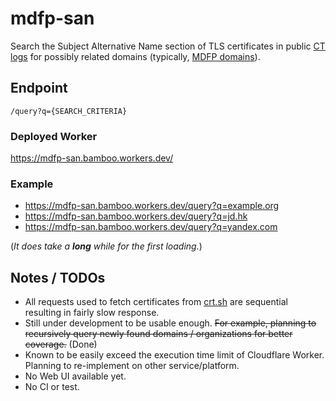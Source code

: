 # mdfp-san

Search the Subject Alternative Name section of TLS certificates in public [CT logs](https://crt.sh) for possibly related domains (typically, [MDFP domains](https://github.com/EFForg/privacybadger/issues/781)).

## Endpoint

`/query?q={SEARCH_CRITERIA}`

### Deployed Worker

https://mdfp-san.bamboo.workers.dev/

### Example
- https://mdfp-san.bamboo.workers.dev/query?q=example.org
- https://mdfp-san.bamboo.workers.dev/query?q=jd.hk
- https://mdfp-san.bamboo.workers.dev/query?q=yandex.com

(*It does take a **long** while for the first loading.*)

## Notes / TODOs

- All requests used to fetch certificates from [crt.sh](https://crt.sh) are sequential resulting in fairly slow response.
- Still under development to be usable enough. ~~~~For example, planning to recursively query newly found domains / organizations for better coverage.~~~~ (Done)
- Known to be easily exceed the execution time limit of Cloudflare Worker. Planning to re-implement on other service/platform.
- No Web UI available yet.
- No CI or test.
